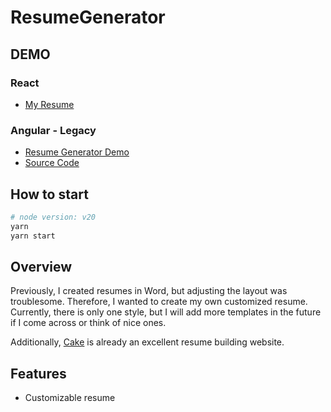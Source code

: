 # ResumeGenerator

## DEMO

### React
- [My Resume](https://marshal604.github.io/resume-generator/dist/#/resume)

### Angular - Legacy
- [Resume Generator Demo](https://marshal604.github.io/resume-generator/legacy/dist/#/resume/generator?path=sample.txt)
- [Source Code](https://github.com/marshal604/resume-generator/tree/legacy)

## How to start

```bash
# node version: v20
yarn
yarn start
```

## Overview

Previously, I created resumes in Word, but adjusting the layout was troublesome. Therefore, I wanted to create my own customized resume. Currently, there is only one style, but I will add more templates in the future if I come across or think of nice ones.

Additionally, [Cake](https://www.cake.me/dashboard) is already an excellent resume building website.

## Features

- Customizable resume